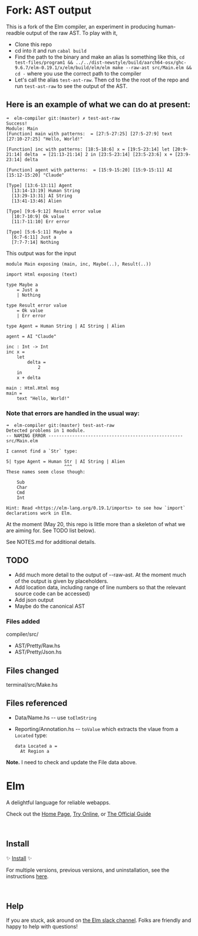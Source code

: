 #  Fork: AST output

This is a fork of the Elm compiler, an experiment in producing human-readble output of the raw AST.
To play with it, 

  - Clone this repo
  - cd into it and run `cabal build`
  - Find the path to the binary and make an alias ls something like this,
    `cd test-files/program1 && ../../dist-newstyle/build/aarch64-osx/ghc-9.6.7/elm-0.19.1/x/elm/build/elm/elm make --raw-ast src/Main.elm && cd -`
    where you use the correct path to the compiler
  - Let's call the alias `test-ast-raw`.  Then cd to the the root of the repo and run `test-ast-raw` to see the output of the AST.

## Here is an example of what we can do at present:

```
➜  elm-compiler git:(master) ✗ test-ast-raw
Success!
Module: Main
[Function] main with patterns:  = [27:5-27:25] [27:5-27:9] text [27:10-27:25] "Hello, World!"

[Function] inc with patterns: [18:5-18:6] x = [19:5-23:14] let [20:9-21:14] delta  = [21:13-21:14] 2 in [23:5-23:14] [23:5-23:6] x + [23:9-23:14] delta

[Function] agent with patterns:  = [15:9-15:20] [15:9-15:11] AI [15:12-15:20] "Claude"

[Type] [13:6-13:11] Agent
  [13:14-13:19] Human String
  [13:29-13:31] AI String
  [13:41-13:46] Alien

[Type] [9:6-9:12] Result error value
  [10:7-10:9] Ok value
  [11:7-11:10] Err error

[Type] [5:6-5:11] Maybe a
  [6:7-6:11] Just a
  [7:7-7:14] Nothing

```

This output was for the input

```
module Main exposing (main, inc, Maybe(..), Result(..))

import Html exposing (text)

type Maybe a
    = Just a
    | Nothing

type Result error value
    = Ok value
    | Err error

type Agent = Human String | AI String | Alien

agent = AI "Claude"

inc : Int -> Int
inc x =
    let
        delta =
            2
    in
    x + delta

main : Html.Html msg
main =
    text "Hello, World!" 
```

### Note that errors are handled in the usual way:

```
➜  elm-compiler git:(master) test-ast-raw
Detected problems in 1 module.
-- NAMING ERROR --------------------------------------------------- src/Main.elm

I cannot find a `Str` type:

5| type Agent = Human Str | AI String | Alien
                      ^^^
These names seem close though:

    Sub
    Char
    Cmd
    Int

Hint: Read <https://elm-lang.org/0.19.1/imports> to see how `import`
declarations work in Elm.
```


At the moment (May 20, this repo is little more than a skeleton of what we are aiming for. See TODO list below).  


See NOTES.md for additional details.

## TODO

- Add much more detail to the output of --raw-ast. At the moment much of the output is given by placeholders.
- Add location data, including range of line numbers so that the relevant source code can be accessed)
- Add json output
- Maybe do the canonical AST

### Files added

compiler/src/
- AST/Pretty/Raw.hs
- AST/Pretty/Json.hs

## Files changed

terminal/src/Make.hs

## Files referenced

- Data/Name.hs -- use `toElmString`
- Reporting/Annotation.hs -- `toValue` which extracts the vlaue from a `Located` type:

  ```
  data Located a =
    At Region a
  ```
**Note.** I need to check and update the File data above.

# Elm

A delightful language for reliable webapps.

Check out the [Home Page](http://elm-lang.org/), [Try Online](http://elm-lang.org/try), or [The Official Guide](http://guide.elm-lang.org/)


<br>

## Install

✨ [Install](https://guide.elm-lang.org/install/elm.html) ✨

For multiple versions, previous versions, and uninstallation, see the instructions [here](https://github.com/elm/compiler/blob/master/installers/README.md).

<br>

## Help

If you are stuck, ask around on [the Elm slack channel][slack]. Folks are friendly and happy to help with questions!

[slack]: http://elmlang.herokuapp.com/
